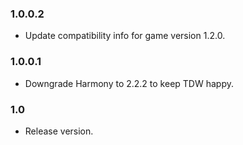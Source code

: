 ### 1.0.0.2
- Update compatibility info for game version 1.2.0.

### 1.0.0.1
- Downgrade Harmony to 2.2.2 to keep TDW happy.

### 1.0
- Release version.